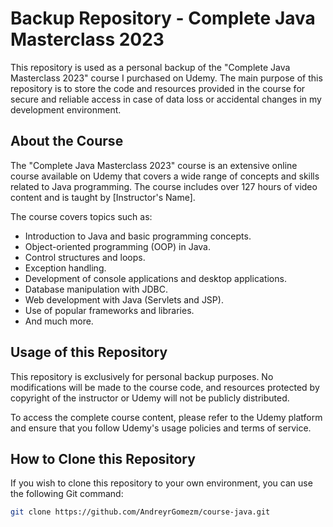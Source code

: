 # Backup Repository - Complete Java Masterclass 2023

This repository is used as a personal backup of the "Complete Java Masterclass 2023" course I purchased on Udemy. The main purpose of this repository is to store the code and resources provided in the course for secure and reliable access in case of data loss or accidental changes in my development environment.

## About the Course

The "Complete Java Masterclass 2023" course is an extensive online course available on Udemy that covers a wide range of concepts and skills related to Java programming. The course includes over 127 hours of video content and is taught by [Instructor's Name].

The course covers topics such as:

- Introduction to Java and basic programming concepts.
- Object-oriented programming (OOP) in Java.
- Control structures and loops.
- Exception handling.
- Development of console applications and desktop applications.
- Database manipulation with JDBC.
- Web development with Java (Servlets and JSP).
- Use of popular frameworks and libraries.
- And much more.

## Usage of this Repository

This repository is exclusively for personal backup purposes. No modifications will be made to the course code, and resources protected by copyright of the instructor or Udemy will not be publicly distributed.

To access the complete course content, please refer to the Udemy platform and ensure that you follow Udemy's usage policies and terms of service.

## How to Clone this Repository

If you wish to clone this repository to your own environment, you can use the following Git command:

```bash
git clone https://github.com/AndreyrGomezm/course-java.git
